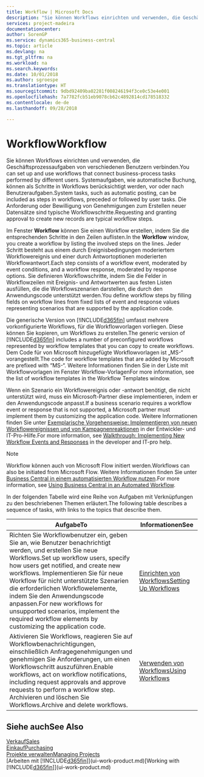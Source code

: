 ```yaml
---
title: Workflow | Microsoft Docs
description: "Sie können Workflows einrichten und verwenden, die Geschäftsprozessaufgaben von verschiedenen Benutzern verbinden. Systemaufgaben, wie automatische Buchung, können als Schritte in Workflows berücksichtigt werden, vor oder nach Benutzeraufgaben. Die Anforderung oder Bewilligung von Genehmigungen zum Erstellen neuer Datensätze sind typische Workflowschritte."
services: project-madeira
documentationcenter: 
author: SorenGP
ms.service: dynamics365-business-central
ms.topic: article
ms.devlang: na
ms.tgt_pltfrm: na
ms.workload: na
ms.search.keywords: 
ms.date: 10/01/2018
ms.author: sgroespe
ms.translationtype: HT
ms.sourcegitcommit: 9dbd92409ba02281f008246194f3ce0c53e4e001
ms.openlocfilehash: 7a7782fcb51eb9078cb62c4892814cd178518332
ms.contentlocale: de-de
ms.lasthandoff: 09/28/2018

---
```

# <a name="workflow"></a><span data-ttu-id="73886-105">Workflow</span><span class="sxs-lookup"><span data-stu-id="73886-105">Workflow</span></span>
<span data-ttu-id="73886-106">Sie können Workflows einrichten und verwenden, die Geschäftsprozessaufgaben von verschiedenen Benutzern verbinden.</span><span class="sxs-lookup"><span data-stu-id="73886-106">You can set up and use workflows that connect business-process tasks performed by different users.</span></span> <span data-ttu-id="73886-107">Systemaufgaben, wie automatische Buchung, können als Schritte in Workflows berücksichtigt werden, vor oder nach Benutzeraufgaben.</span><span class="sxs-lookup"><span data-stu-id="73886-107">System tasks, such as automatic posting, can be included as steps in workflows, preceded or followed by user tasks.</span></span> <span data-ttu-id="73886-108">Die Anforderung oder Bewilligung von Genehmigungen zum Erstellen neuer Datensätze sind typische Workflowschritte.</span><span class="sxs-lookup"><span data-stu-id="73886-108">Requesting and granting approval to create new records are typical workflow steps.</span></span>  

 <span data-ttu-id="73886-109">Im Fenster **Workflow** können Sie einen Workflow erstellen, indem Sie die entsprechenden Schritte in den Zeilen auflisten.</span><span class="sxs-lookup"><span data-stu-id="73886-109">In the **Workflow** window, you create a workflow by listing the involved steps on the lines.</span></span> <span data-ttu-id="73886-110">Jeder Schritt besteht aus einem durch Ereignisbedingungen moderiertem Workflowereignis und einer durch Antwortoptionen moderierten Workflowantwort.</span><span class="sxs-lookup"><span data-stu-id="73886-110">Each step consists of a workflow event, moderated by event conditions, and a workflow response, moderated by response options.</span></span> <span data-ttu-id="73886-111">Sie definieren Workflowschritte, indem Sie die Felder in Workflowzeilen mit Ereignis- und Antwortwerten aus festen Listen ausfüllen, die die Workflowszenarien darstellen, die durch den Anwendungscode unterstützt werden.</span><span class="sxs-lookup"><span data-stu-id="73886-111">You define workflow steps by filling fields on workflow lines from fixed lists of event and response values representing scenarios that are supported by the application code.</span></span>  

 <span data-ttu-id="73886-112">Die generische Version von [!INCLUDE[d365fin](includes/d365fin_md.md)] umfasst mehrere vorkonfigurierte Workflows, für die Workflowvorlagen vorliegen. Diese können Sie kopieren, um Workflows zu erstellen.</span><span class="sxs-lookup"><span data-stu-id="73886-112">The generic version of [!INCLUDE[d365fin](includes/d365fin_md.md)] includes a number of preconfigured workflows represented by workflow templates that you can copy to create workflows.</span></span> <span data-ttu-id="73886-113">Dem Code für von Microsoft hinzugefügte Workflowvorlagen ist „MS-“ vorangestellt.</span><span class="sxs-lookup"><span data-stu-id="73886-113">The code for workflow templates that are added by Microsoft are prefixed with “MS-“.</span></span> <span data-ttu-id="73886-114">Weitere Informationen finden Sie in der Liste mit Workflowvorlagen im Fenster Workflow-Vorlagen</span><span class="sxs-lookup"><span data-stu-id="73886-114">For more information, see the list of workflow templates in the Workflow Templates window.</span></span>  

 <span data-ttu-id="73886-115">Wenn ein Szenario ein Workflowereignis oder -antwort benötigt, die nicht unterstützt wird, muss ein Microsoft-Partner diese implementieren, indem er den Anwendungscode anpasst.</span><span class="sxs-lookup"><span data-stu-id="73886-115">If a business scenario requires a workflow event or response that is not supported, a Microsoft partner must implement them by customizing the application code.</span></span> <span data-ttu-id="73886-116">Weitere Informationen finden Sie unter [Exemplarische Vorgehensweise: Implementieren von neuen Workflowereignissen und von Kampagnenreaktionen](/dynamics-nav/Walkthrough--Implementing-New-Workflow-Events-and-Responses) in der Entwickler- und IT-Pro-Hilfe.</span><span class="sxs-lookup"><span data-stu-id="73886-116">For more information, see [Walkthrough: Implementing New Workflow Events and Responses](/dynamics-nav/Walkthrough--Implementing-New-Workflow-Events-and-Responses) in the developer and IT-pro help.</span></span>

> [!NOTE]  
> <span data-ttu-id="73886-117">Workflow können auch von Microsoft Flow initiert werden.</span><span class="sxs-lookup"><span data-stu-id="73886-117">Workflows can also be initiated from Microsoft Flow.</span></span> <span data-ttu-id="73886-118">Weitere Informationen finden Sie unter [Business Central in einem automatisierten Workflow nutzen](across-how-use-financials-data-source-flow.md).</span><span class="sxs-lookup"><span data-stu-id="73886-118">For more information, see [Using Business Central in an Automated Workflow](across-how-use-financials-data-source-flow.md).</span></span>  

 <span data-ttu-id="73886-119">In der folgenden Tabelle wird eine Reihe von Aufgaben mit Verknüpfungen zu den beschriebenen Themen erläutert.</span><span class="sxs-lookup"><span data-stu-id="73886-119">The following table describes a sequence of tasks, with links to the topics that describe them.</span></span>  

|<span data-ttu-id="73886-120">**Aufgabe**</span><span class="sxs-lookup"><span data-stu-id="73886-120">**To**</span></span>|<span data-ttu-id="73886-121">**Informationen**</span><span class="sxs-lookup"><span data-stu-id="73886-121">**See**</span></span>|  
|------------|-------------|  
|<span data-ttu-id="73886-122">Richten Sie Workflowbenutzer ein, geben Sie an, wie Benutzer benachrichtigt werden, und erstellen Sie neue Workflows.</span><span class="sxs-lookup"><span data-stu-id="73886-122">Set up workflow users, specify how users get notified, and create new workflows.</span></span> <span data-ttu-id="73886-123">Implementieren Sie für neue Workflow für nicht unterstützte Szenarien die erforderlichen Workflowelemente, indem Sie den Anwendungscode anpassen.</span><span class="sxs-lookup"><span data-stu-id="73886-123">For new workflows for unsupported scenarios, implement the required workflow elements by customizing the application code.</span></span>|[<span data-ttu-id="73886-124">Einrichten von Workflows</span><span class="sxs-lookup"><span data-stu-id="73886-124">Setting Up Workflows</span></span>](across-set-up-workflows.md)|  
|<span data-ttu-id="73886-125">Aktivieren Sie Workflows, reagieren Sie auf Workflowbenachrichtigungen, einschließlich Anfragegenehmigungen und genehmigen Sie Anforderungen, um einen Workflowschritt auszuführen.</span><span class="sxs-lookup"><span data-stu-id="73886-125">Enable workflows, act on workflow notifications, including request approvals and approve requests to perform a workflow step.</span></span> <span data-ttu-id="73886-126">Archivieren und löschen Sie Workflows.</span><span class="sxs-lookup"><span data-stu-id="73886-126">Archive and delete workflows.</span></span>|[<span data-ttu-id="73886-127">Verwenden von Workflows</span><span class="sxs-lookup"><span data-stu-id="73886-127">Using Workflows</span></span>](across-use-workflows.md)|  

## <a name="see-also"></a><span data-ttu-id="73886-128">Siehe auch</span><span class="sxs-lookup"><span data-stu-id="73886-128">See Also</span></span>  
[<span data-ttu-id="73886-129">Verkauf</span><span class="sxs-lookup"><span data-stu-id="73886-129">Sales</span></span>](sales-manage-sales.md)  
[<span data-ttu-id="73886-130">Einkauf</span><span class="sxs-lookup"><span data-stu-id="73886-130">Purchasing</span></span>](purchasing-manage-purchasing.md)  
[<span data-ttu-id="73886-131">Projekte verwalten</span><span class="sxs-lookup"><span data-stu-id="73886-131">Managing Projects</span></span>](projects-manage-projects.md)  
<span data-ttu-id="73886-132">[Arbeiten mit [!INCLUDE[d365fin](includes/d365fin_md.md)]](ui-work-product.md)</span><span class="sxs-lookup"><span data-stu-id="73886-132">[Working with [!INCLUDE[d365fin](includes/d365fin_md.md)]](ui-work-product.md)</span></span>

